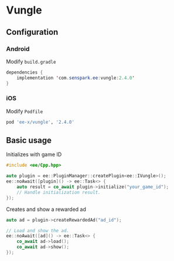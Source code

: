 # Vungle
## Configuration
### Android
Modify `build.gradle`
```java
dependencies {
    implementation 'com.senspark.ee:vungle:2.4.0'
}
```

### iOS
Modify `Podfile`
```ruby
pod 'ee-x/vungle', '2.4.0'
```

## Basic usage
Initializes with game ID
```cpp
#include <ee/Cpp.hpp>

auto plugin = ee::PluginManager::createPlugin<ee::IVungle>();
ee::noAwait([plugin]() -> ee::Task<> {
    auto result = co_await plugin->initialize("your_game_id");
    // Handle initialization result.
});
```

Creates and show a rewarded ad
```cpp
auto ad = plugin->createRewardedAd("ad_id");

// Load and show the ad.
ee::noAwait([ad]() -> ee::Task<> {
    co_await ad->load();
    co_await ad->show();
});
```